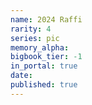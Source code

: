 ```yaml
---
name: 2024 Raffi
rarity: 4
series: pic
memory_alpha:
bigbook_tier: -1
in_portal: true
date:
published: true
---
```




